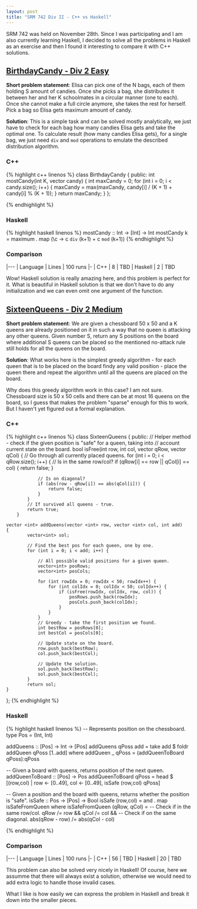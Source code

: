 ```yaml
---
layout: post
title: "SRM 742 Div II - C++ vs Haskell"
---
```


SRM 742 was held on November 28th. Since I was
participating and I am also currently learning Haskell, I decided to solve all the problems in Haskell
as an exercise and then I found it interesting to compare it with C++ solutions.

## [BirthdayCandy - Div 2 Easy](https://community.topcoder.com/stat?c=problem_statement&pm=15213)

**Short problem statement**: Elisa can pick one of the N bags, each of them holding S amount of
candies. Once she picks a bag, she distributes it between her and her K schoolmates in a circular
manner (one to each). Once she cannot make a full circle anymore, she takes the rest for herself.
Pick a bag so Elisa gets maximum amount of candy.

**Solution**: This is a simple task and can be solved mostly analytically,
we just have to check for each bag how many candies Elisa gets and take the optimal one.
To calculate result (how many candies Elisa gets),
for a single bag, we just need `div` and `mod` operations to emulate the described distribution
algorithm.

### C++

{% highlight c++ linenos %}
class BirthdayCandy
{
public:
	int mostCandy(int K, vector <int> candy)
	{
            int maxCandy = 0;
            for (int i = 0; i < candy.size(); i++) {
                maxCandy = max(maxCandy, candy[i] / (K + 1) + candy[i] % (K + 1));
            }
            return maxCandy;
	}
};

{% endhighlight %}

### Haskell

{% highlight haskell linenos %}
mostCandy :: Int -> [Int] -> Int
mostCandy k = maximum . map (\c -> c `div` (k+1) + c `mod` (k+1))
{% endhighlight %}

### Comparison

|---
| Language | Lines | 100 runs
|-
| C++ | 8 | TBD
| Haskell | 2 | TBD

Wow! Haskell solution is really amazing here, and this problem is perfect for it. What is
beautiful in Haskell solution is that we don't have to do any initialization and we can even omit
one argument of the function.

## [SixteenQueens - Div 2 Medium](https://community.topcoder.com/stat?c=problem_statement&pm=15227)

**Short problem statement**: We are given a chessboard 50 x 50 and a K queens are already positioned
on it in such a way that no queen is attacking any other queens. Given number S, return any S
positions on the board where additional S queens can be placed so the mentioned no-attack rule still
holds for all the queens on the board.

**Solution**: What works here is the simplest greedy algorithm - for each queen that is to be 
placed on the board findy any valid position - place the queen there and repeat the algorithm 
until all the queens are placed on the board.

Why does this greedy algorithm work in this case? I am not sure. Chessboard size is 50 x 50 cells
and there can be at most 16 queens on the board, so I guess that makes the problem "sparse" enough
for this to work. But I haven't yet figured out a formal explanation.

### C++

{% highlight c++ linenos %}
class SixteenQueens
{
public:
        // Helper method - check if the given position is "safe" for a queen, taking into
        // account current state on the board.
        bool isFree(int row, int col, vector<int> qRow, vector<int> qCol) {
            // Go through all currently placed queens.
            for (int i = 0; i < qRow.size(); i++) {
                // Is in the same row/col?
                if (qRow[i] == row || qCol[i] == col) {
                    return false;
                }

                // Is on diagonal?
                if (abs(row - qRow[i]) == abs(qCol[i])) {
                    return false;
                }
            }
            // If survived all queens - true.
            return true;
        }

	vector <int> addQueens(vector <int> row, vector <int> col, int add)
	{
            vector<int> sol;

            // Find the best pos for each queen, one by one.
            for (int i = 0; i < add; i++) {

                // All possible valid positions for a given queen.
                vector<int> posRows;
                vector<int> posCols;

                for (int rowIdx = 0; rowIdx < 50; rowIdx++) {
                    for (int colIdx = 0; colIdx < 50; colIdx++) {
                        if (isFree(rowIdx, colIdx, row, col)) {
                            posRows.push_back(rowIdx);
                            posCols.push_back(colIdx);
                        }
                    }
                }
                // Greedy - take the first position we found.
                int bestRow = posRows[0];
                int bestCol = posCols[0];

                // Update state on the board.
                row.push_back(bestRow);
                col.push_back(bestCol);

                // Update the solution.
                sol.push_back(bestRow);
                sol.push_back(bestCol);
            }
            return sol;
	}
};
{% endhighlight %}

### Haskell

{% highlight haskell linenos %}
-- Represents position on the chessboard.
type Pos = (Int, Int)

addQueens :: [Pos] -> Int -> [Pos]
addQueens qPoss add = take add $ foldr addQueen qPoss [1..add]
    where addQueen _ qPoss = (addQueenToBoard qPoss):qPoss

-- Given a board with queens, returns position of the next queen.
addQueenToBoard :: [Pos] -> Pos
addQueenToBoard qPoss = head $ [(row,col) | row <- [0..49], col <- [0..49], isSafe (row,col) qPoss]

-- Given a position and the board with queens, returns whether the position is "safe".
isSafe :: Pos -> [Pos] -> Bool
isSafe (row,col) = and . map isSafeFromQueen
    where 
        isSafeFromQueen (qRow, qCol) = 
            -- Check if in the same row/col.
            qRow /= row && qCol /= col &&
            -- Check if on the same diagonal.
            abs(qRow - row) /= abs(qCol - col)

{% endhighlight %}

### Comparison

|---
| Language | Lines | 100 runs
|-
| C++ | 56 | TBD
| Haskell | 20 | TBD

This problem can also be solved very nicely in Haskell! Of course, here we assumme that there will
always exist a solution, otherwise we would need to add extra logic to handle those invalid cases.

What I like is how easily we can express the problem in Haskell and break it down into the smaller
pieces.
